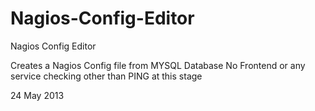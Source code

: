Nagios-Config-Editor
====================
Nagios Config Editor

Creates a Nagios Config file from MYSQL Database
No Frontend or any service checking other than PING at this stage

24 May 2013
